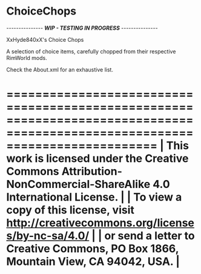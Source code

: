 # ChoiceChops

--------------- **_WIP - TESTING IN PROGRESS_** ---------------

XxHyde840xX's Choice Chops

A selection of choice items, carefully chopped from their respective RimWorld mods.

Check the About.xml for an exhaustive list.

=============================================================================================================================
|     This work is licensed under the Creative Commons Attribution-NonCommercial-ShareAlike 4.0 International License.      |
|              To view a copy of this license, visit http://creativecommons.org/licenses/by-nc-sa/4.0/                      |
|                  or send a letter to Creative Commons, PO Box 1866, Mountain View, CA 94042, USA.                         |
=============================================================================================================================
